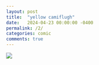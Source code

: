 ```yaml
---
layout: post
title:  "yellow camiflugh"
date:   2024-04-23 00:00:00 -0400
permalink: /2/
categories: comic
comments: true
---
```

![](/assets/Comic2.png)
